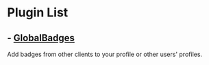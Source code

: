 # Plugin List
## - [GlobalBadges](https://plugins.obamabot.me/vendetta-plugins/globalBadges)
Add badges from other clients to your profile or other users' profiles.